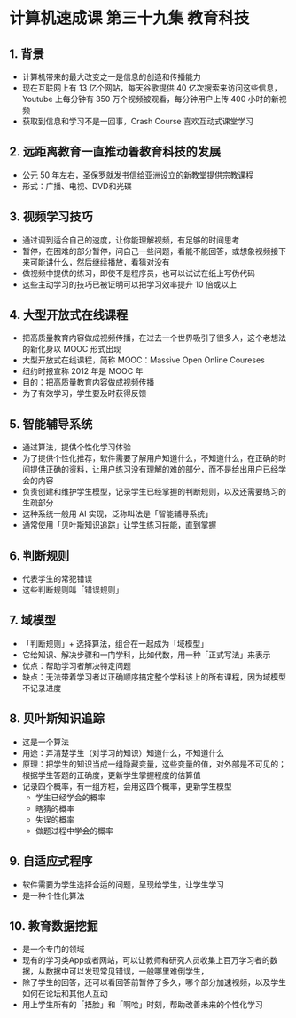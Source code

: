 # 计算机速成课 第三十九集 教育科技

## 1. 背景
- 计算机带来的最大改变之一是信息的创造和传播能力
- 现在互联网上有 13 亿个网站，每天谷歌提供 40 亿次搜索来访问这些信息，Youtube 上每分钟有 350 万个视频被观看，每分钟用户上传 400 小时的新视频
- 获取到信息和学习不是一回事，Crash Course 喜欢互动式课堂学习

## 2. 远距离教育一直推动着教育科技的发展
- 公元 50 年左右，圣保罗就发书信给亚洲设立的新教堂提供宗教课程
- 形式：广播、电视、DVD和光碟

## 3. 视频学习技巧
- 通过调到适合自己的速度，让你能理解视频，有足够的时间思考
- 暂停，在困难的部分暂停，问自己一些问题，看能不能回答，或想象视频接下来可能讲什么，然后继续播放，看猜对没有
- 做视频中提供的练习，即使不是程序员，也可以试试在纸上写伪代码
- 这些主动学习的技巧已被证明可以把学习效率提升 10 倍或以上

## 4. 大型开放式在线课程
- 把高质量教育内容做成视频传播，在过去一个世界吸引了很多人，这个老想法的新化身以 MOOC 形式出现
- 大型开放式在线课程，简称 MOOC：Massive Open Online Coureses
- 纽约时报宣称 2012 年是 MOOC 年
- 目的：把高质量教育内容做成视频传播
- 为了有效学习，学生要及时获得反馈

## 5. 智能辅导系统
- 通过算法，提供个性化学习体验
- 为了提供个性化推荐，软件需要了解用户知道什么，不知道什么，在正确的时间提供正确的资料，让用户练习没有理解的难的部分，而不是给出用户已经学会的内容
- 负责创建和维护学生模型，记录学生已经掌握的判断规则，以及还需要练习的生疏部分
- 这种系统一般用 AI 实现，泛称叫法是「智能辅导系统」
- 通常使用「贝叶斯知识追踪」让学生练习技能，直到掌握

## 6. 判断规则
- 代表学生的常犯错误
- 这些判断规则叫「错误规则」

## 7. 域模型
- 「判断规则」+ 选择算法，组合在一起成为「域模型」
- 它给知识、解决步骤和一门学科，比如代数，用一种「正式写法」来表示
- 优点：帮助学习者解决特定问题
- 缺点：无法带着学习者以正确顺序搞定整个学科该上的所有课程，因为域模型不记录进度

## 8. 贝叶斯知识追踪
- 这是一个算法
- 用途：弄清楚学生（对学习的知识）知道什么，不知道什么
- 原理：把学生的知识当成一组隐藏变量，这些变量的值，对外部是不可见的；根据学生答题的正确度，更新学生掌握程度的估算值
- 记录四个概率，有一组方程，会用这四个概率，更新学生模型
  - 学生已经学会的概率
  - 瞎猜的概率
  - 失误的概率
  - 做题过程中学会的概率

## 9. 自适应式程序
- 软件需要为学生选择合适的问题，呈现给学生，让学生学习
- 是一种个性化算法

## 10. 教育数据挖掘
- 是一个专门的领域
- 现有的学习类App或者网站，可以让教师和研究人员收集上百万学习者的数据，从数据中可以发现常见错误，一般哪里难倒学生，
- 除了学生的回答，还可以看回答前暂停了多久，哪个部分加速视频，以及学生如何在论坛和其他人互动
- 用上学生所有的「捂脸」和「啊哈」时刻，帮助改善未来的个性化学习
